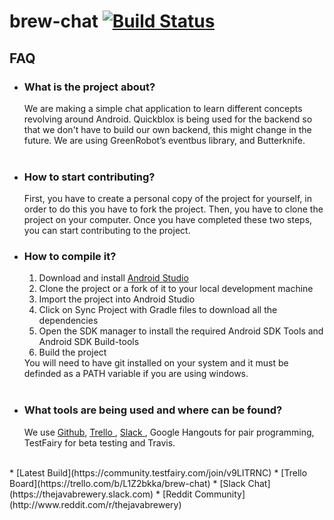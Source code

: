 # brew-chat  [![Build Status](https://travis-ci.org/javabrewery/brew-chat.svg?branch=master)](https://travis-ci.org/javabrewery/brew-chat)

## FAQ
<ul>
<li>
<h3>What is the project about?</h3>
We are making a simple chat application to learn different concepts revolving around Android. Quickblox is being used for the backend so that we don't have to build our own backend, this might change in the future. We are using GreenRobot’s eventbus library, and Butterknife.</br></br>
</li>
<li>
<h3>How to start contributing?</h3>
First, you have to create a personal copy of the project for yourself, in order to do this you have to fork the project. Then, you have to clone the project on your computer. Once you have completed these two steps, you can start contributing to the project.<br/>
</li>
<li>
<h3>How to compile it?</h3>
<ol>
<li>Download and install <a href="http://developer.android.com/sdk/index.html">Android Studio</a>
</li>
<li>Clone the project or a fork of it to your local development machine</li>
<li>Import the project into Android Studio</li>
<li>Click on Sync Project with Gradle files to download all the dependencies</li>
<li>Open the SDK manager to install the required Android SDK Tools and Android SDK Build-tools</li>
<li>Build the project</li>
</ol>
You will need to have git installed on your system and it must be definded as a PATH variable if you are using windows.<br/></br>
</li>
<li>
<h3>What tools are being used and where can be found?</h3>
We use <a href="https://github.com/javabrewery/brew-chat"> Github</a>, <a href ="https://trello.com/b/L1Z2bkka/brew-chat"> Trello </a>, <a href ="https://thejavabrewery.slack.com/"> Slack </a>, Google Hangouts for pair programming, TestFairy for beta testing and Travis.<br/></br>
</li>
</ul>
* [Latest Build](https://community.testfairy.com/join/v9LITRNC)
* [Trello Board](https://trello.com/b/L1Z2bkka/brew-chat)
* [Slack Chat](https://thejavabrewery.slack.com)
* [Reddit Community](http://www.reddit.com/r/thejavabrewery)
